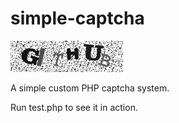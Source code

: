 # simple-captcha

![alt text](https://github.com/goncalogoncalves/simple-captcha/blob/master/imgs/simple-captcha.png "Simple captcha")

A simple custom PHP captcha system.

Run test.php to see it in action.
